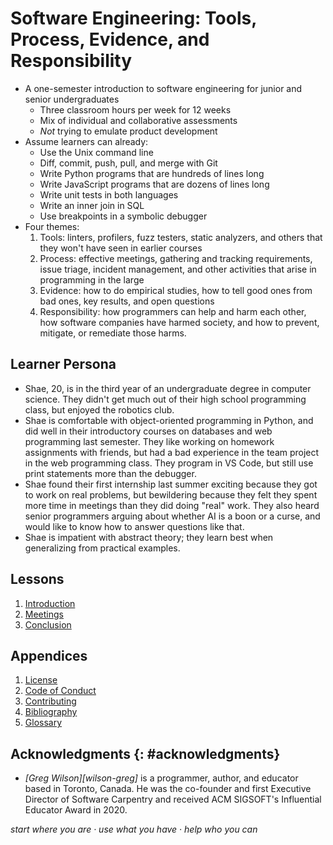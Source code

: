 # Software Engineering: Tools, Process, Evidence, and Responsibility

-   A one-semester introduction to software engineering for junior and senior undergraduates
    -   Three classroom hours per week for 12 weeks
    -   Mix of individual and collaborative assessments
    -   *Not* trying to emulate product development
-   Assume learners can already:
    -   Use the Unix command line
    -   Diff, commit, push, pull, and merge with Git
    -   Write Python programs that are hundreds of lines long
    -   Write JavaScript programs that are dozens of lines long
    -   Write unit tests in both languages
    -   Write an inner join in SQL
    -   Use breakpoints in a symbolic debugger
-   Four themes:
    1.  Tools:
        linters, profilers, fuzz testers, static analyzers,
        and others that they won't have seen in earlier courses
    2.  Process:
        effective meetings,
        gathering and tracking requirements,
        issue triage,
        incident management,
        and other activities that arise in programming in the large
    3.  Evidence:
        how to do empirical studies,
        how to tell good ones from bad ones,
        key results,
        and open questions
    4.  Responsibility:
        how programmers can help and harm each other,
        how software companies have harmed society,
        and how to prevent, mitigate, or remediate those harms.

## Learner Persona

-   Shae, 20, is in the third year of an undergraduate degree in computer science.
    They didn't get much out of their high school programming class,
    but enjoyed the robotics club.
-   Shae is comfortable with object-oriented programming in Python,
    and did well in their introductory courses on databases and web programming last semester.
    They like working on homework assignments with friends,
    but had a bad experience in the team project in the web programming class.
    They program in VS Code,
    but still use print statements more than the debugger.
-   Shae found their first internship last summer exciting
    because they got to work on real problems,
    but bewildering because they felt they spent more time in meetings
    than they did doing "real" work.
    They also heard senior programmers arguing about whether AI is a boon or a curse,
    and would like to know how to answer questions like that.
-   Shae is impatient with abstract theory;
    they learn best when generalizing from practical examples.

## Lessons

<div id="lessons" markdown="1">

1.  [Introduction](./intro/)
1.  [Meetings](./meetings/)
1.  [Conclusion](./finale/)

</div>

##  Appendices

<div id="appendices" markdown="1">

1.  [License](./LICENSE.md)
1.  [Code of Conduct](./CODE_OF_CONDUCT.md)
1.  [Contributing](./CONTRIBUTING.md)
1.  [Bibliography](./bibliography/)
1.  [Glossary](./glossary/)

</div>

## Acknowledgments {: #acknowledgments}

-   *[Greg Wilson][wilson-greg]* is a programmer, author, and educator based in Toronto, Canada.
    He was the co-founder and first Executive Director of Software Carpentry
    and received ACM SIGSOFT's Influential Educator Award in 2020.

<p class="center">
  <em>
    start where you are
    &middot;
    use what you have
    &middot;
    help who you can
  </em>
</p>
